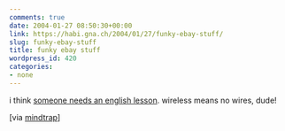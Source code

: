 ```yaml
---
comments: true
date: 2004-01-27 08:50:30+00:00
link: https://habi.gna.ch/2004/01/27/funky-ebay-stuff/
slug: funky-ebay-stuff
title: funky ebay stuff
wordpress_id: 420
categories:
- none
---
```


i think [someone needs an english lesson](http://cgi.ebay.de/ws/eBayISAPI.dll?ViewItem&item=3069976001&category=2680).
wireless means no wires, dude!

[via [mindtrap](http://www.bsd-network.org/weblog/archives/2004/01/24/quicklinks/)]
